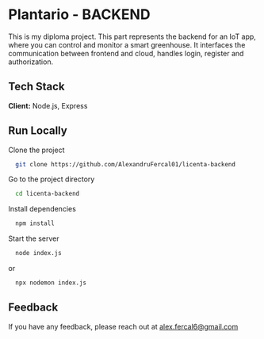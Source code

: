 
# Plantario - BACKEND

This is my diploma project. This part represents the backend for an IoT app, where you can control and monitor a smart greenhouse. It interfaces the communication between frontend and cloud, handles login, register and authorization.



## Tech Stack

**Client:** Node.js, Express 


## Run Locally

Clone the project

```bash
  git clone https://github.com/AlexandruFercal01/licenta-backend
```

Go to the project directory

```bash
  cd licenta-backend
```

Install dependencies

```bash
  npm install
```

Start the server

```bash
  node index.js
```

or 
```bash
  npx nodemon index.js
```



## Feedback

If you have any feedback, please reach out at alex.fercal6@gmail.com

